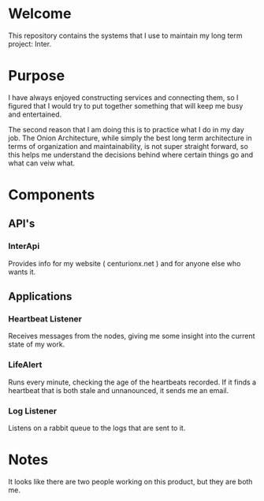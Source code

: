 # Welcome

This repository contains the systems that I use to maintain my long term project: Inter.

# Purpose

I have always enjoyed constructing services and connecting them, so I figured that I would try to put together something that will keep me busy and entertained.

The second reason that I am doing this is to practice what I do in my day job.  The Onion Architecture, while simply the best long term architecture in terms of organization and maintainability, is not super straight forward, so this helps me understand the decisions behind where certain things go and what can veiw what.

# Components

## API's

### InterApi

Provides info for my website ( centurionx.net ) and for anyone else who wants it.

## Applications

### Heartbeat Listener

Receives messages from the nodes, giving me some insight into the current state of my work.

### LifeAlert

Runs every minute, checking the age of the heartbeats recorded.  If it finds a heartbeat that is both stale and unnanounced, it sends me an email.

### Log Listener

Listens on a rabbit queue to the logs that are sent to it.


# Notes

It looks like there are two people working on this product, but they are both me.


